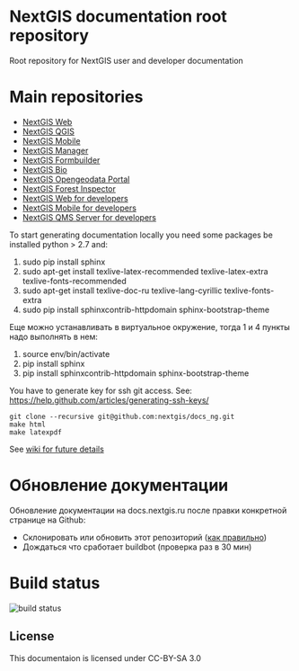 # NextGIS documentation root repository
Root repository for NextGIS user and developer documentation

Main repositories
=================

* [NextGIS Web](https://github.com/nextgis/docs_ngweb)
* [NextGIS QGIS](https://github.com/nextgis/docs_ngqgis)
* [NextGIS Mobile](https://github.com/nextgis/docs_ngmobile)
* [NextGIS Manager](https://github.com/nextgis/docs_ngmanager)
* [NextGIS Formbuilder](https://github.com/nextgis/docs_formbuilder)
* [NextGIS Bio](https://github.com/nextgis/docs_ngbio)
* [NextGIS Opengeodata Portal](https://github.com/nextgis/docs_ogportal)
* [NextGIS Forest Inspector](https://github.com/nextgis/docs_forestinspector)
* [NextGIS Web for developers](https://github.com/nextgis/docs_ngweb_dev)
* [NextGIS Mobile for developers](https://github.com/nextgis/docs_ngmobile_dev)
* [NextGIS QMS Server for developers](https://github.com/nextgis/qms_srv_dev)

To start generating documentation locally you need some packages be installed python > 2.7 and:

1. sudo pip install sphinx
2. sudo apt-get install texlive-latex-recommended texlive-latex-extra texlive-fonts-recommended 
3. sudo apt-get install texlive-doc-ru texlive-lang-cyrillic texlive-fonts-extra
4. sudo pip install sphinxcontrib-httpdomain sphinx-bootstrap-theme

Еще можно устанавливать в виртуальное окружение, тогда 1 и 4 пункты надо выполнять в нем:

1. source env/bin/activate
2. pip install sphinx
3. pip install sphinxcontrib-httpdomain sphinx-bootstrap-theme

You have to generate key for ssh git access. See: https://help.github.com/articles/generating-ssh-keys/
```
git clone --recursive git@github.com:nextgis/docs_ng.git
make html
make latexpdf
```
See [wiki for future details](https://github.com/nextgis/docs_ng/wiki/%D0%9E%D0%B1%D0%BD%D0%BE%D0%B2%D0%BB%D0%B5%D0%BD%D0%B8%D0%B5-%D0%B4%D0%BE%D0%BA%D1%83%D0%BC%D0%B5%D0%BD%D1%82%D0%B0%D1%86%D0%B8%D0%B8)

Обновление документации
=======================

Обновление документации на docs.nextgis.ru после правки конкретной странице на Github:

* Склонировать или обновить этот репозиторий ([как правильно](https://github.com/nextgis/docs_ng/wiki/%D0%9E%D0%B1%D0%BD%D0%BE%D0%B2%D0%BB%D0%B5%D0%BD%D0%B8%D0%B5-%D0%B4%D0%BE%D0%BA%D1%83%D0%BC%D0%B5%D0%BD%D1%82%D0%B0%D1%86%D0%B8%D0%B8#%D0%9E%D0%B1%D0%BD%D0%BE%D0%B2%D0%BB%D0%B5%D0%BD%D0%B8%D0%B5-%D0%B4%D0%BE%D0%BA%D1%83%D0%BC%D0%B5%D0%BD%D1%82%D0%B0%D1%86%D0%B8%D0%B8-%D0%BF%D1%80%D0%B8-%D0%BF%D1%80%D0%B0%D0%B2%D0%BA%D0%B5-%D1%87%D0%B5%D1%80%D0%B5%D0%B7-%D0%B8%D0%BD%D1%82%D0%B5%D1%80%D1%84%D0%B5%D0%B9%D1%81-github))
* Дождаться что сработает buildbot (проверка раз в 30 мин)

Build status
============

![build status](http://176.9.38.120/buildbot/png?builder=docs_en)

License
-------------
This documentaion is licensed under CC-BY-SA 3.0
